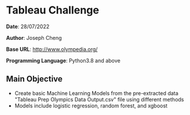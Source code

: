 # Tableau Challenge

**Date**: 28/07/2022

**Author**: Joseph Cheng

**Base URL**: http://www.olympedia.org/

**Programming Language**: Python3.8 and above

## Main Objective

- Create basic Machine Learning Models from the pre-extracted data "Tableau Prep Olympics Data Output.csv" file using different methods
- Models include logistic regression, random forest, and xgboost
